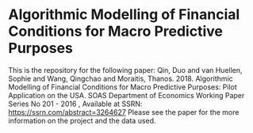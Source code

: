 # Algorithmic Modelling of Financial Conditions for Macro Predictive Purposes
This is the repository for the following paper:
Qin, Duo and van Huellen, Sophie and Wang, Qingchao and Moraitis, Thanos. 2018. Algorithmic Modelling of Financial Conditions for Macro Predictive Purposes: Pilot Application on the USA. SOAS Department of Economics Working Paper Series No 201 - 2016 , Available at SSRN: https://ssrn.com/abstract=3264627
Please see the paper for the more information on the project and the data used. 

